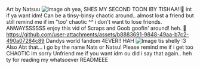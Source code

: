 Art by Natsuu
![Image](https://github.com/user-attachments/assets/e99afb6a-6a37-4b2e-8f55-79ba17088a73)
oh yea, SHES MY SECOND TOON IBY TISHAA!!🎀
int if ya want idm! Can be a tinsy-binsy chaotic around.. almost lost a friend but still remind me if im "too' chaotic ^^ i don't want to lose friends. ANWAYSSSSSS enjoy this vid of Scraps and Goob goofin' around! heh. 🎀
https://github.com/user-attachments/assets/b8883691-9848-49aa-b7c2-490a07284c89
Dandys world fandom 4EVER!! HAH 
![Image](https://github.com/user-attachments/assets/36467d85-420a-4259-a0a5-0e0f77a97240)
tis shelly :3 Also Abt that... 
i go by the name Nats or Natsu! 
Please remind me if i get too CHAOTIC im sorry 
Unfriend me if you want idm 
ou did i say that again.. heh 
ty for reading my whatsoever READMEEE

